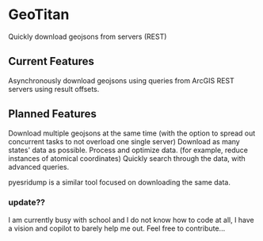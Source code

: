 # GeoTitan

Quickly download geojsons from servers (REST)

## Current Features
Asynchronously download geojsons using queries from ArcGIS REST servers using result offsets.

## Planned Features
Download multiple geojsons at the same time (with the option to spread out concurrent tasks to not overload one single server)
Download as many states' data as possible.
Process and optimize data. (for example, reduce instances of atomical coordinates) 
Quickly search through the data, with advanced queries. 

pyesridump is a similar tool focused on downloading the same data.

### update??
I am currently busy with school and I do not know how to code at all, I have a vision and copilot to barely help me out.
Feel free to contribute...
